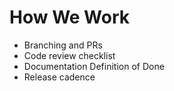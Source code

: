 # How We Work
- Branching and PRs
- Code review checklist
- Documentation Definition of Done
- Release cadence
